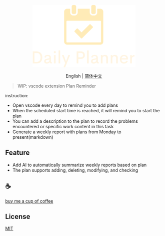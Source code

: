 <p align="center">
<img height="200" src="./assets/kv.png" alt="Daily Planner">
</p>
<p align="center"> English | <a href="./README_zh.md">简体中文</a></p>

>WIP: vscode extension Plan Reminder

instruction:
   - Open vscode every day to remind you to add plans
   - When the scheduled start time is reached, it will remind you to start the plan
   - You can add a description to the plan to record the problems encountered or specific work content in this task
   - Generate a weekly report with plans from Monday to present(markdown)
  
## Feature
- Add AI to automatically summarize weekly reports based on plan
- The plan supports adding, deleting, modifying, and checking
## :coffee:

[buy me a cup of coffee](https://github.com/Simon-He95/sponsor)

## License

[MIT](./license)
